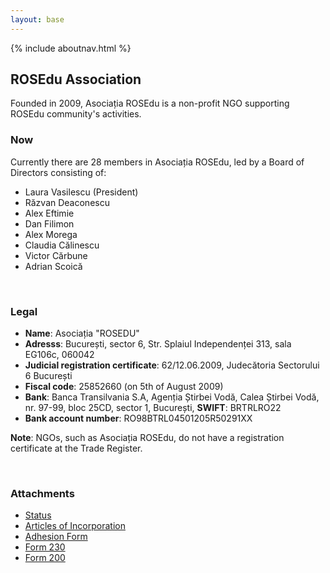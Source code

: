 ```yaml
---
layout: base
---
```


{% include aboutnav.html %}

## ROSEdu Association

Founded in 2009, Asociația ROSEdu is a non-profit NGO supporting ROSEdu community's activities.

### Now

Currently there are 28 members in Asociația ROSEdu, led by a Board of Directors consisting of:

 * Laura Vasilescu (President)
 * Răzvan Deaconescu
 * Alex Eftimie
 * Dan Filimon
 * Alex Morega
 * Claudia Călinescu
 * Victor Cărbune
 * Adrian Scoică

<br>

### Legal

 * **Name**: Asociația "ROSEDU"
 * **Adresss**: București, sector 6, Str. Splaiul Independenței 313, sala EG106c, 060042
 * **Judicial registration certificate**: 62/12.06.2009, Judecătoria Sectorului 6 București
 * **Fiscal code**: 25852660 (on 5th of August 2009)
 * **Bank**: Banca Transilvania S.A, Agenția Știrbei Vodă, Calea Știrbei Vodă, nr. 97-99, bloc 25CD, sector 1, București, **SWIFT**: BRTRLRO22
 * **Bank account number**: RO98BTRL04501205R50291XX

**Note**: NGOs, such as Asociația ROSEdu, do not have a registration certificate at the Trade Register.

<br>

### Attachments

 * [Status]({{site.basepath}}files/Asociatia_ROSEdu_Statut.pdf)
 * [Articles of Incorporation]({{site.basepath}}files/Asociatia_ROSEdu_Act_Constitutiv.pdf)
 * [Adhesion Form]({{site.basepath}}files/Asociatia-ROSEdu_Formular-de-adeziune.pdf)
 * [Form 230]({{site.basepath}}files/Decl_230_ROSEdu.pdf)
 * [Form 200]({{site.basepath}}files/Decl_200_ROSEdu.pdf)
